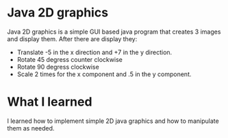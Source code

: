 # Java 2D graphics
Java 2D graphics is a simple GUI based java program that creates 3 images and display them. After there are display they:
- Translate -5 in the x direction and +7 in the y direction.
- Rotate 45 degress counter clockwise
- Rotate 90 degress clockwise
- Scale 2 times for the x component and .5 in the y component.

# What I learned 
I learned how to implement simple 2D java graphics and how to manipulate them as needed.

